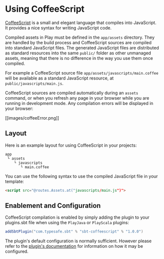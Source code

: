 <!--- Copyright (C) 2009-2016 Lightbend Inc. <https://www.lightbend.com> -->
# Using CoffeeScript

[CoffeeScript](http://coffeescript.org/) is a small and elegant language that compiles into JavaScript. It provides a nice syntax for writing JavaScript code.

Compiled assets in Play must be defined in the `app/assets` directory. They are handled by the build process and CoffeeScript sources are compiled into standard JavaScript files. The generated JavaScript files are distributed as standard resources into the same `public/` folder as other unmanaged assets, meaning that there is no difference in the way you use them once compiled.

For example a CoffeeScript source file `app/assets/javascripts/main.coffee` will be available as a standard JavaScript resource, at `public/javascripts/main.js`.

CoffeeScript sources are compiled automatically during an `assets` command, or when you refresh any page in your browser while you are running in development mode. Any compilation errors will be displayed in your browser:

[[images/coffeeError.png]]

## Layout

Here is an example layout for using CoffeeScript in your projects:

```
app
 └ assets
    └ javascripts
       └ main.coffee   
```

You can use the following syntax to use the compiled JavaScript file in your template:

```html
<script src="@routes.Assets.at("javascripts/main.js")">
```

## Enablement and Configuration

CoffeeScript compilation is enabled by simply adding the plugin to your plugins.sbt file when using the `PlayJava` or `PlayScala` plugins:

```scala
addSbtPlugin("com.typesafe.sbt" % "sbt-coffeescript" % "1.0.0")
```

The plugin's default configuration is normally sufficient. However please refer to the [plugin's documentation](https://github.com/sbt/sbt-coffeescript#sbt-coffeescript) for information on how it may be configured.
